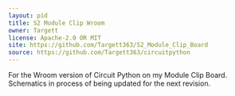 ```yaml
---
layout: pid
title: S2 Module Clip Wroom
owner: Targett
license: Apache-2.0 OR MIT
site: https://github.com/Targett363/S2_Module_Clip_Board
source: https://github.com/Targett363/circuitpython
---
```

For the Wroom version of Circuit Python on my Module Clip Board.
Schematics in process of being updated for the next revision.
